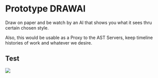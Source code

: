 # Prototype DRAWAI

Draw on paper and be watch by an AI that shows you what it sees thru certain chosen style.

Also, this would be usable as a Proxy to the AST Servers, keep timeline histories of work and whatever we desire.

## Test

![](img-test.png)